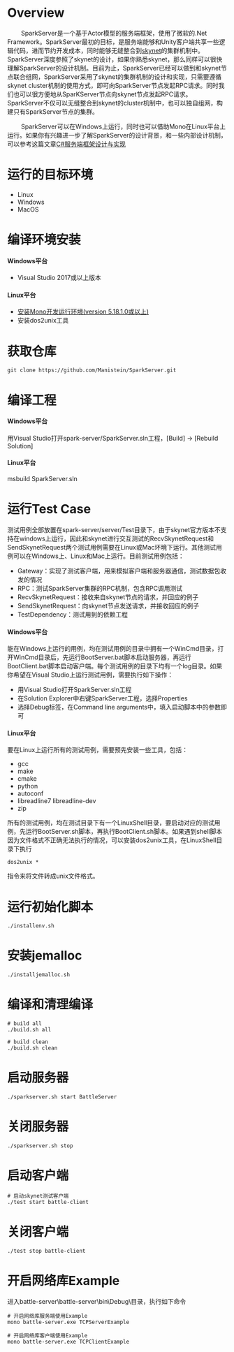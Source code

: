 # Overview
&nbsp;&nbsp;&nbsp;&nbsp;&nbsp;&nbsp;&nbsp;&nbsp;SparkServer是一个基于Actor模型的服务端框架，使用了微软的.Net Framework。SparkServer最初的目标，是服务端能够和Unity客户端共享一些逻辑代码，进而节约开发成本，同时能够无缝整合到[skynet](https://github.com/cloudwu/skynet)的集群机制中。SparkServer深度参照了skynet的设计，如果你熟悉skynet，那么同样可以很快理解SparkServer的设计机制。目前为止，SparkServer已经可以做到和skynet节点联合组网，SparkServer采用了skynet的集群机制的设计和实现，只需要遵循skynet cluster机制的使用方式，即可向SparkServer节点发起RPC请求。同时我们也可以很方便地从SparKServer节点向skynet节点发起RPC请求。SparkServer不仅可以无缝整合到skynet的cluster机制中，也可以独自组网，构建只有SparkServer节点的集群。  

&nbsp;&nbsp;&nbsp;&nbsp;&nbsp;&nbsp;&nbsp;&nbsp;SparkServer可以在Windows上运行，同时也可以借助Mono在Linux平台上运行。如果你有兴趣进一步了解SparkServer的设计背景，和一些内部设计机制，可以参考这篇文章[C#服务端框架设计与实现](https://manistein.github.io/blog/post/server/csharp/csharp%E6%9C%8D%E5%8A%A1%E7%AB%AF%E6%A1%86%E6%9E%B6%E8%AE%BE%E8%AE%A1%E4%B8%8E%E5%AE%9E%E7%8E%B0/)

# 运行的目标环境
* Linux
* Windows
* MacOS

# 编译环境安装
#### Windows平台
* Visual Studio 2017或以上版本
#### Linux平台
* [安装Mono开发运行环境(version 5.18.1.0或以上)](https://www.mono-project.com/download/stable/#download-lin)
* 安装dos2unix工具

# 获取仓库
```
git clone https://github.com/Manistein/SparkServer.git
```

# 编译工程
#### Windows平台
用Visual Studio打开spark-server/SparkServer.sln工程，[Build] -> [Rebuild Solution]

#### Linux平台
msbuild SparkServer.sln

# 运行Test Case
测试用例全部放置在spark-server/server/Test目录下，由于skynet官方版本不支持在windows上运行，因此和skynet进行交互测试的RecvSkynetRequest和SendSkynetRequest两个测试用例需要在Linux或Mac环境下运行。其他测试用例可以在Windows上、Linux和Mac上运行。目前测试用例包括：  

* Gateway：实现了测试客户端，用来模拟客户端和服务器通信，测试数据包收发的情况
* RPC：测试SparkServer集群的RPC机制，包含RPC调用测试
* RecvSkynetRequest：接收来自skynet节点的请求，并回应的例子
* SendSkynetRequest：向skynet节点发送请求，并接收回应的例子
* TestDependency：测试用到的依赖工程

#### Windows平台
能在Windows上运行的用例，均在测试用例的目录中拥有一个WinCmd目录，打开WinCmd目录后，先运行BootServer.bat脚本启动服务器，再运行BootClient.bat脚本启动客户端。每个测试用例的目录下均有一个log目录。如果你希望在Visual Studio上运行测试用例，需要执行如下操作：  

* 用Visual Studio打开SparkServer.sln工程
* 在Solution Explorer中右键SparkServer工程，选择Properties
* 选择Debug标签，在Command line arguments中，填入启动脚本中的参数即可

#### Linux平台
要在Linux上运行所有的测试用例，需要预先安装一些工具，包括：  

* gcc
* make
* cmake
* python
* autoconf
* libreadline7 libreadline-dev
* zip

所有的测试用例，均在测试目录下有一个LinuxShell目录，要启动对应的测试用例，先运行BootServer.sh脚本，再执行BootClient.sh脚本。如果遇到shell脚本因为文件格式不正确无法执行的情况，可以安装dos2unix工具，在LinuxShell目录下执行
```
dos2unix *
```
指令来将文件转成unix文件格式。


# 运行初始化脚本
```
./installenv.sh
```

# 安装jemalloc
```
./installjemalloc.sh
```

# 编译和清理编译
```
# build all
./build.sh all

# build clean
./build.sh clean
```

# 启动服务器
```
./sparkserver.sh start BattleServer
```

# 关闭服务器
```
./sparkserver.sh stop
```

# 启动客户端
```
# 启动skynet测试客户端
./test start battle-client
```

# 关闭客户端
```
./test stop battle-client
```

# 开启网络库Example
进入battle-server\battle-server\bin\Debug\目录，执行如下命令
```
# 开启网络库服务端使用Example
mono battle-server.exe TCPServerExample

# 开启网络库客户端使用Example
mono battle-server.exe TCPClientExample
```
